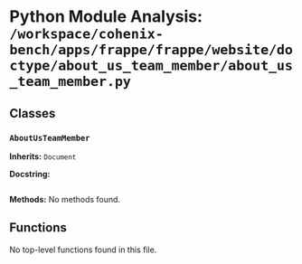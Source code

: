 # Python Module Analysis: `/workspace/cohenix-bench/apps/frappe/frappe/website/doctype/about_us_team_member/about_us_team_member.py`

## Classes

### `AboutUsTeamMember`
**Inherits:** `Document`


**Docstring:**
```

```

**Methods:**
No methods found.




## Functions

No top-level functions found in this file.
